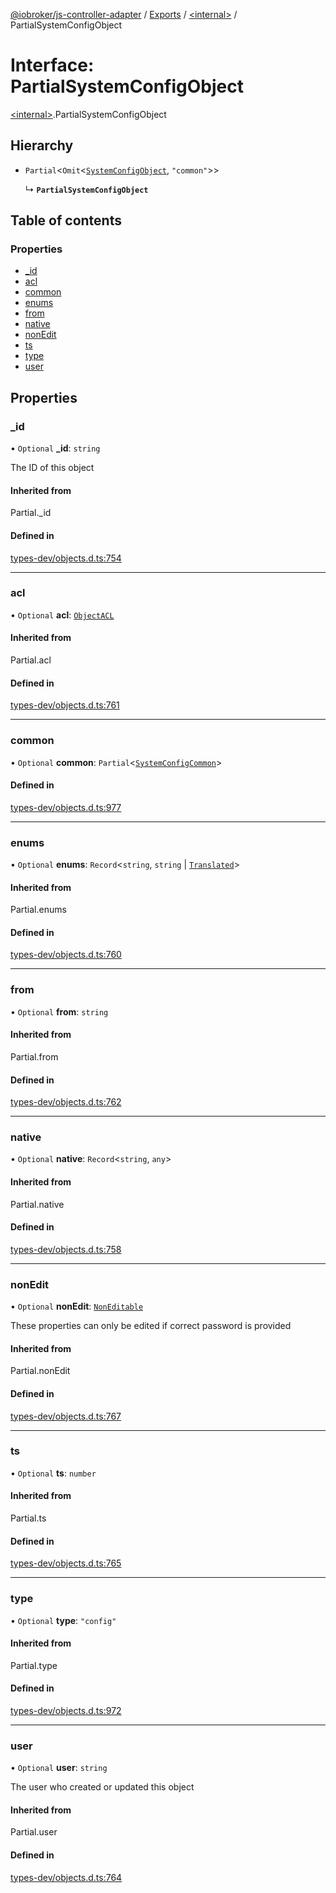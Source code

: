 [@iobroker/js-controller-adapter](../README.md) / [Exports](../modules.md) / [\<internal\>](../modules/internal_.md) / PartialSystemConfigObject

# Interface: PartialSystemConfigObject

[\<internal\>](../modules/internal_.md).PartialSystemConfigObject

## Hierarchy

- `Partial`\<`Omit`\<[`SystemConfigObject`](internal_.SystemConfigObject.md), ``"common"``\>\>

  ↳ **`PartialSystemConfigObject`**

## Table of contents

### Properties

- [\_id](internal_.PartialSystemConfigObject.md#_id)
- [acl](internal_.PartialSystemConfigObject.md#acl)
- [common](internal_.PartialSystemConfigObject.md#common)
- [enums](internal_.PartialSystemConfigObject.md#enums)
- [from](internal_.PartialSystemConfigObject.md#from)
- [native](internal_.PartialSystemConfigObject.md#native)
- [nonEdit](internal_.PartialSystemConfigObject.md#nonedit)
- [ts](internal_.PartialSystemConfigObject.md#ts)
- [type](internal_.PartialSystemConfigObject.md#type)
- [user](internal_.PartialSystemConfigObject.md#user)

## Properties

### \_id

• `Optional` **\_id**: `string`

The ID of this object

#### Inherited from

Partial.\_id

#### Defined in

[types-dev/objects.d.ts:754](https://github.com/ioBroker/ioBroker.js-controller/blob/ea40ee4f/packages/types-dev/objects.d.ts#L754)

___

### acl

• `Optional` **acl**: [`ObjectACL`](internal_.ObjectACL.md)

#### Inherited from

Partial.acl

#### Defined in

[types-dev/objects.d.ts:761](https://github.com/ioBroker/ioBroker.js-controller/blob/ea40ee4f/packages/types-dev/objects.d.ts#L761)

___

### common

• `Optional` **common**: `Partial`\<[`SystemConfigCommon`](internal_.SystemConfigCommon.md)\>

#### Defined in

[types-dev/objects.d.ts:977](https://github.com/ioBroker/ioBroker.js-controller/blob/ea40ee4f/packages/types-dev/objects.d.ts#L977)

___

### enums

• `Optional` **enums**: `Record`\<`string`, `string` \| [`Translated`](../modules/internal_.md#translated)\>

#### Inherited from

Partial.enums

#### Defined in

[types-dev/objects.d.ts:760](https://github.com/ioBroker/ioBroker.js-controller/blob/ea40ee4f/packages/types-dev/objects.d.ts#L760)

___

### from

• `Optional` **from**: `string`

#### Inherited from

Partial.from

#### Defined in

[types-dev/objects.d.ts:762](https://github.com/ioBroker/ioBroker.js-controller/blob/ea40ee4f/packages/types-dev/objects.d.ts#L762)

___

### native

• `Optional` **native**: `Record`\<`string`, `any`\>

#### Inherited from

Partial.native

#### Defined in

[types-dev/objects.d.ts:758](https://github.com/ioBroker/ioBroker.js-controller/blob/ea40ee4f/packages/types-dev/objects.d.ts#L758)

___

### nonEdit

• `Optional` **nonEdit**: [`NonEditable`](internal_.NonEditable.md)

These properties can only be edited if correct password is provided

#### Inherited from

Partial.nonEdit

#### Defined in

[types-dev/objects.d.ts:767](https://github.com/ioBroker/ioBroker.js-controller/blob/ea40ee4f/packages/types-dev/objects.d.ts#L767)

___

### ts

• `Optional` **ts**: `number`

#### Inherited from

Partial.ts

#### Defined in

[types-dev/objects.d.ts:765](https://github.com/ioBroker/ioBroker.js-controller/blob/ea40ee4f/packages/types-dev/objects.d.ts#L765)

___

### type

• `Optional` **type**: ``"config"``

#### Inherited from

Partial.type

#### Defined in

[types-dev/objects.d.ts:972](https://github.com/ioBroker/ioBroker.js-controller/blob/ea40ee4f/packages/types-dev/objects.d.ts#L972)

___

### user

• `Optional` **user**: `string`

The user who created or updated this object

#### Inherited from

Partial.user

#### Defined in

[types-dev/objects.d.ts:764](https://github.com/ioBroker/ioBroker.js-controller/blob/ea40ee4f/packages/types-dev/objects.d.ts#L764)
